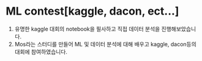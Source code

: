# ML contest[kaggle, dacon, ect...]

1. 유명한 kaggle 대회의 notebook을 필사하고 직접 데이터 분석을 진행해보았습니다.
2. Mos라는 스터디를 만들어 ML 및 데이터 분석에 대해 배우고 kaggle, dacon등의 대회에 참여하였습니다.
